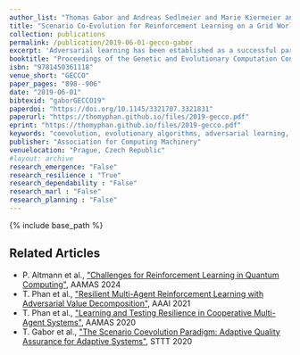 ```yaml
---
author_list: "Thomas Gabor and Andreas Sedlmeier and Marie Kiermeier and Thomy Phan and Marcel Henrich and Monika Pichlmair and Bernhard Kempter and Cornel Klein and Horst Sauer and Reiner Schmid and Jan Wieghardt"
title: "Scenario Co-Evolution for Reinforcement Learning on a Grid World Smart Factory Domain"
collection: publications
permalink: /publication/2019-06-01-gecco-gabor
excerpt: 'Adversarial learning has been established as a successful paradigm in reinforcement learning. We propose a hybrid adversarial learner where a reinforcement learning agent tries to solve a problem while an evolutionary algorithm tries to find problem instances that are hard to solve for the current expertise of the agent, causing the intelligent agent to co-evolve with a set of test instances or scenarios. We apply this setup, called scenario co-evolution, to a simulated smart factory problem that combines task scheduling with navigation of a grid world. We show that the so trained agent outperforms conventional reinforcement learning. We also show that the scenarios evolved this way can provide useful test cases for the evaluation of any (however trained) agent.'
booktitle: "Proceedings of the Genetic and Evolutionary Computation Conference"
isbn: "9781450361118"
venue_short: "GECCO"
paper_pages: "898--906"
date: "2019-06-01"
bibtexid: "gaborGECCO19"
paperdoi: "https://doi.org/10.1145/3321707.3321831"
paperurl: "https://thomyphan.github.io/files/2019-gecco.pdf"
eprint: "https://thomyphan.github.io/files/2019-gecco.pdf"
keywords: "coevolution, evolutionary algorithms, adversarial learning, reinforcement learning, automatic test generation"
publisher: "Association for Computing Machinery"
venuelocation: "Prague, Czech Republic"
#layout: archive
research_emergence: "False"
research_resilience : "True"
research_dependability : "False"
research_marl : "False"
research_planning : "False"
---
```


{% include base_path %}

## Related Articles
- P. Altmann et al., ["Challenges for Reinforcement Learning in Quantum Computing"](https://thomyphan.github.io/publication/2024-05-01-aamas-altmann), AAMAS 2024
- T. Phan et al., ["Resilient Multi-Agent Reinforcement Learning with Adversarial Value Decomposition"](https://thomyphan.github.io/publication/2021-02-01-aaai-phan), AAAI 2021
- T. Phan et al., ["Learning and Testing Resilience in Cooperative Multi-Agent Systems"](https://thomyphan.github.io/publication/2020-05-01-aamas-phan), AAMAS 2020
- T. Gabor et al., ["The Scenario Coevolution Paradigm: Adaptive Quality Assurance for Adaptive Systems"](https://thomyphan.github.io/publication/2020-01-01-sttt-gabor), STTT 2020